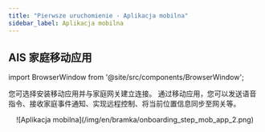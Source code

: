 ```yaml
---
title: "Pierwsze uruchomienie - Aplikacja mobilna"
sidebar_label: Aplikacja mobilna
---
```


## AIS 家庭移动应用

import BrowserWindow from '@site/src/components/BrowserWindow';

您可选择安装移动应用并与家庭网关建立连接。
通过移动应用，您可以发送语音指令、接收家庭事件通知、实现远程控制、将当前位置信息同步至网关等。

<BrowserWindow url="http://ais-dom.local">
<center>
![Aplikacja mobilna](/img/en/bramka/onboarding_step_mob_app_2.png)
</center>
</BrowserWindow>